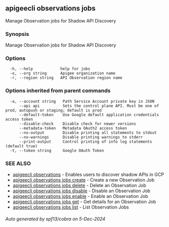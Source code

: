 ## apigeecli observations jobs

Manage Observation jobs for Shadow API Discovery

### Synopsis

Manage Observation jobs for Shadow API Discovery

### Options

```
  -h, --help            help for jobs
  -o, --org string      Apigee organization name
  -r, --region string   API Observation region name
```

### Options inherited from parent commands

```
  -a, --account string   Path Service Account private key in JSON
      --api api          Sets the control plane API. Must be one of prod, autopush or staging; default is prod
      --default-token    Use Google default application credentials access token
      --disable-check    Disable check for newer versions
      --metadata-token   Metadata OAuth2 access token
      --no-output        Disable printing all statements to stdout
      --no-warnings      Disable printing warnings to stderr
      --print-output     Control printing of info log statements (default true)
  -t, --token string     Google OAuth Token
```

### SEE ALSO

* [apigeecli observations](apigeecli_observations.md)	 - Enables users to discover shadow APIs in GCP
* [apigeecli observations jobs create](apigeecli_observations_jobs_create.md)	 - Create a new Observation Job
* [apigeecli observations jobs delete](apigeecli_observations_jobs_delete.md)	 - Delete an Observation Job
* [apigeecli observations jobs disable](apigeecli_observations_jobs_disable.md)	 - Disable an Observation Job
* [apigeecli observations jobs enable](apigeecli_observations_jobs_enable.md)	 - Enable an Observation Job
* [apigeecli observations jobs get](apigeecli_observations_jobs_get.md)	 - Get details for an Observation Job
* [apigeecli observations jobs list](apigeecli_observations_jobs_list.md)	 - List Observation Jobs

###### Auto generated by spf13/cobra on 5-Dec-2024
